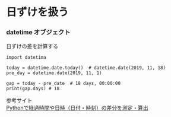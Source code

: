 # 日ずけを扱う
### datetime オブジェクト  
日ずけの差を計算する
```
import datetima

today = datetime.date.today()  # datetime.date(2019, 11, 18)
pre_day = datetime.date(2019, 11, 1)

gap = today - pre_date  # 18 days, 00:00:00
print(gap.days) # 18
```


参考サイト  
[Pythonで経過時間や日時（日付・時刻）の差分を測定・算出](https://note.nkmk.me/python-datetime-timedelta-measure-time/)
